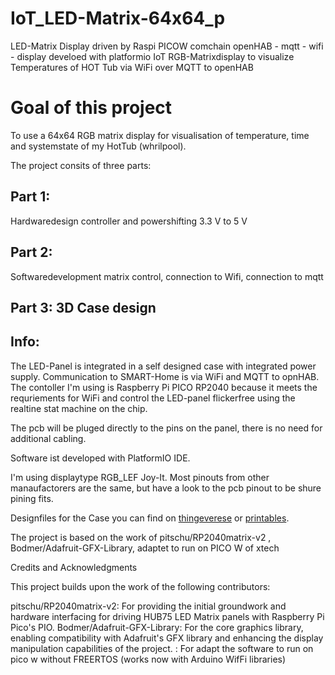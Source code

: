 # IoT_LED-Matrix-64x64_p
LED-Matrix Display driven by Raspi PICOW  comchain openHAB - mqtt - wifi - display develoed with platformio
IoT RGB-Matrixdisplay to visualize Temperatures of HOT Tub via WiFi over MQTT to openHAB

# Goal of this project
To use a 64x64 RGB matrix display for visualisation of temperature, time and systemstate of my HotTub (whrilpool).

The project consits of three parts:

## Part 1: 
Hardwaredesign controller and powershifting 3.3 V to 5 V 

## Part 2: 
Softwaredevelopment matrix control, connection to Wifi, connection to mqtt 

## Part 3: 3D Case design

## Info:
The LED-Panel is integrated in a self designed case with integrated power supply. Communication to SMART-Home is via WiFi and MQTT to opnHAB.
The contoller I'm using is Raspberry Pi PICO RP2040 because it meets the requriements for WiFi and control the LED-panel flickerfree using the realtine stat machine on the chip.

The pcb will be pluged directly to the pins on the panel, there is no need for additional cabling.

Software ist developed with PlatformIO IDE.

I'm using displaytype RGB_LEF Joy-It. Most pinouts from other manaufactorers are the same, but have a look to the pcb pinout to be shure pining fits.

Designfiles for the Case you can find on [thingeverese]() or [printables]().

The project is based on the work of pitschu/RP2040matrix-v2 , Bodmer/Adafruit-GFX-Library, adaptet to run on PICO W of xtech

Credits and Acknowledgments

This project builds upon the work of the following contributors:

pitschu/RP2040matrix-v2: For providing the initial groundwork and hardware interfacing for driving HUB75 LED Matrix panels with Raspberry Pi Pico's PIO.
Bodmer/Adafruit-GFX-Library: For the core graphics library, enabling compatibility with Adafruit's GFX library and enhancing the display manipulation capabilities of the project.
: For adapt the software to run on pico w without FREERTOS (works now with Arduino WifFi libraries) 

